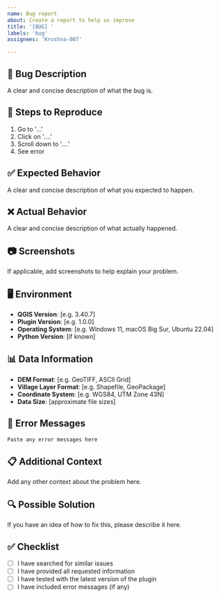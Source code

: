 ```yaml
---
name: Bug report
about: Create a report to help us improve
title: '[BUG] '
labels: 'bug'
assignees: 'Krushna-007'

---
```


## 🐛 Bug Description
A clear and concise description of what the bug is.

## 🔄 Steps to Reproduce
1. Go to '...'
2. Click on '....'
3. Scroll down to '....'
4. See error

## ✅ Expected Behavior
A clear and concise description of what you expected to happen.

## ❌ Actual Behavior
A clear and concise description of what actually happened.

## 📷 Screenshots
If applicable, add screenshots to help explain your problem.

## 🖥️ Environment
- **QGIS Version**: [e.g. 3.40.7]
- **Plugin Version**: [e.g. 1.0.0]
- **Operating System**: [e.g. Windows 11, macOS Big Sur, Ubuntu 22.04]
- **Python Version**: [if known]

## 📊 Data Information
- **DEM Format**: [e.g. GeoTIFF, ASCII Grid]
- **Village Layer Format**: [e.g. Shapefile, GeoPackage]
- **Coordinate System**: [e.g. WGS84, UTM Zone 43N]
- **Data Size**: [approximate file sizes]

## 📝 Error Messages
```
Paste any error messages here
```

## 📋 Additional Context
Add any other context about the problem here.

## 🔍 Possible Solution
If you have an idea of how to fix this, please describe it here.

## ✅ Checklist
- [ ] I have searched for similar issues
- [ ] I have provided all requested information
- [ ] I have tested with the latest version of the plugin
- [ ] I have included error messages (if any)
